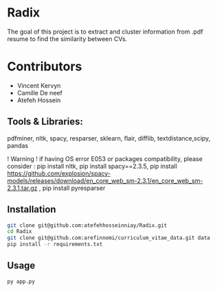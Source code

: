 # Radix
The goal of this project is to extract and cluster information from .pdf resume to find the similarity between CVs.

# Contributors
* Vincent Kervyn
* Camille De neef
* Atefeh Hossein

## Tools & Libraries:
pdfminer, nltk, spacy, resparser, sklearn, flair, difflib, textdistance,scipy, pandas

 ! Warning !
 if having OS error E053 or packages compatibility,
 please consider :
pip install nltk,
pip install spacy==2.3.5,
pip install https://github.com/explosion/spacy-models/releases/download/en_core_web_sm-2.3.1/en_core_web_sm-2.3.1.tar.gz ,
pip install pyresparser


## Installation

```bash
git clone git@github.com:atefehhosseinniay/Radix.git
cd Radix
git clone git@github.com:arefinnomi/curriculum_vitae_data.git data
pip install -r requirements.txt
```

## Usage

```bash
py app.py
```

